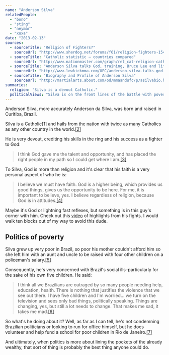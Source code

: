 ```yaml
---
name: "Anderson Silva"
relatedPeople:
  - "bono"
  - "sting"
  - "neymar"
  - "xuxa"
date: "2013-02-13"
sources:
  - sourceTitle: "Religion of Fighters?"
    sourceUrl: "http://www.sherdog.net/forums/f61/religion-fighters-1548043/"
  - sourceTitle: "Catholic statistic – countries compared"
    sourceUrl: "http://www.nationmaster.com/graph/rel_cat-religion-catholics"
  - sourceTitle: "Anderson Silva talks God, training, Bruce Lee and life after fighting"
    sourceUrl: "http://www.lowkickmma.com/UFC/anderson-silva-talks-god-training-bruce-lee-and-life-after-fighting-17132"
  - sourceTitle: "Biography and Profile of Anderson Silva"
    sourceUrl: "http://martialarts.about.com/od/mmaandufc/p/asilvabio.htm"
summaries:
  religion: "Silva is a devout Catholic."
  politicalViews: "Silva is on the front lines of the battle with poverty in Brazil."
---
```


Anderson Silva, more accurately Anderson da Silva, was born and raised in Curitiba, Brazil.

Silva is a Catholic<a class="source-citation" href="#http%3A%2F%2Fwww.sherdog.net%2Fforums%2Ff61%2Freligion-fighters-1548043%2F" title="Religion of Fighters?">[1]</a> and hails from the nation with twice as many Catholics as any other country in the world.<a class="source-citation" href="#http%3A%2F%2Fwww.nationmaster.com%2Fgraph%2Frel_cat-religion-catholics" title="Catholic statistic – countries compared">[2]</a>

He is very devout, crediting his skills in the ring and his success as a fighter to God:

>I think God gave me the talent and opportunity, and has placed the right people in my path so I could get where I am.<a class="source-citation" href="#http%3A%2F%2Fwww.lowkickmma.com%2FUFC%2Fanderson-silva-talks-god-training-bruce-lee-and-life-after-fighting-17132" title="Anderson Silva talks God, training, Bruce Lee and life after fighting">[3]</a>

To Silva, God is more than religion and it's clear that his faith is a very personal aspect of who he is:

>I believe we must have faith. God is a higher being, which provides us good things, gives us the opportunity to be here. For me, it is important to believe, yes. I believe regardless of religion, because God is in attitudes.<a class="source-citation" href="#http%3A%2F%2Fwww.lowkickmma.com%2FUFC%2Fanderson-silva-talks-god-training-bruce-lee-and-life-after-fighting-17132" title="Anderson Silva talks God, training, Bruce Lee and life after fighting">[4]</a>

Maybe it's God or lightning fast reflexes, but something is in this guy's corner with him. Check out this [video](https://www.youtube.com/watch?v=3SLwCRYLzZU) of highlights from his fights. I would walk ten blocks out of my way to avoid this dude.


## Politics of poverty

Silva grew up very poor in Brazil, so poor his mother couldn't afford him so she left him with an aunt and uncle to be raised with four other children on a policeman's salary.<a class="source-citation" href="#http%3A%2F%2Fmartialarts.about.com%2Fod%2Fmmaandufc%2Fp%2Fasilvabio.htm" title="Biography and Profile of Anderson Silva">[5]</a>

Consequently, he's very concerned with Brazil's social ills–particularly for the sake of his own five children. He said:

>I think all we Brazilians are outraged by so many people needing help, education, health. There is nothing that justifies the violence that we see out there. I have five children and I'm worried… we turn on the television and sees only bad things, politically speaking. Things are changing, yes, but still a lot needs to change. That makes me sad, it takes me mad.<a class="source-citation" href="#http%3A%2F%2Fwww.lowkickmma.com%2FUFC%2Fanderson-silva-talks-god-training-bruce-lee-and-life-after-fighting-17132" title="Anderson Silva talks God, training, Bruce Lee and life after fighting">[6]</a>

So what's he doing about it? Well, as far as I can tell, he's not condemning Brazilian politicians or looking to run for office himself, but he does volunteer and help fund a school for poor children in Rio de Janeiro.<a class="source-citation" href="#http%3A%2F%2Fwww.lowkickmma.com%2FUFC%2Fanderson-silva-talks-god-training-bruce-lee-and-life-after-fighting-17132" title="Anderson Silva talks God, training, Bruce Lee and life after fighting">[7]</a>

And ultimately, when politics is more about lining the pockets of the already wealthy, that sort of thing is probably the best thing anyone could do.